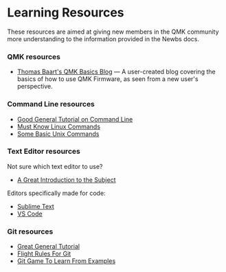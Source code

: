 # Learning Resources

These resources are aimed at giving new members in the QMK community more understanding to the information provided in the Newbs docs.

### QMK resources

* [Thomas Baart's QMK Basics Blog](https://thomasbaart.nl/category/mechanical-keyboards/firmware/qmk/qmk-basics/) — A user-created blog covering the basics of how to use QMK Firmware, as seen from a new user's perspective.

### Command Line resources

* [Good General Tutorial on Command Line](https://www.codecademy.com/learn/learn-the-command-line)
* [Must Know Linux Commands](https://www.guru99.com/must-know-linux-commands.html)<br>
* [Some Basic Unix Commands](https://www.tjhsst.edu/~dhyatt/superap/unixcmd.html)

### Text Editor resources

Not sure which text editor to use?
* [A Great Introduction to the Subject](https://learntocodewith.me/programming/basics/text-editors/)

Editors specifically made for code:
* [Sublime Text](https://www.sublimetext.com/)
* [VS Code](https://code.visualstudio.com/)

### Git resources

* [Great General Tutorial](https://www.codecademy.com/learn/learn-git)
* [Flight Rules For Git](https://github.com/k88hudson/git-flight-rules)
* [Git Game To Learn From Examples](https://learngitbranching.js.org/)
